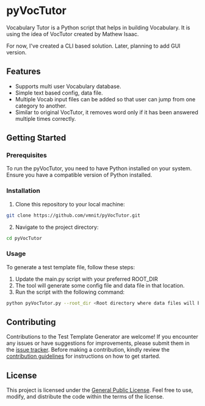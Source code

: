 # pyVocTutor
Vocabulary Tutor is a Python script that helps in building Vocabulary. It is using the idea of VocTutor created by Mathew Isaac. 

For now, I've created a CLI based solution. Later, planning to add GUI version. 

## Features

- Supports multi user Vocabulary database.
- Simple text based config, data file.
- Multiple Vocab input files can be added so that user can jump from one category to another.
- Similar to original VocTutor, it removes word only if it has been answered multiple times correctly.

## Getting Started

### Prerequisites

To run the pyVocTutor, you need to have Python installed on your system. Ensure you have a compatible version of Python installed.

### Installation

1. Clone this repository to your local machine:

```bash
git clone https://github.com/vmnit/pyVocTutor.git
```

2. Navigate to the project directory:
```bash
cd pyVocTutor
```

### Usage
To generate a test template file, follow these steps:
1. Update the main.py script with your preferred ROOT_DIR
2. The tool will generate some config file and data file in that location.
3. Run the script with the following command:

```bash
python pyVocTutor.py --root_dir <Root directory where data files will be stored>
```


## Contributing
Contributions to the Test Template Generator are welcome! If you encounter any issues or have suggestions for improvements, please submit them in the [issue tracker](https://github.com/vmnit/pyVocTutor/issues).
Before making a contribution, kindly review the [contribution guidelines](CONTRIBUTING.md) for instructions on how to get started.

## License
This project is licensed under the [General Public License](License). Feel free to use, modify, and distribute the code within the terms of the license.
